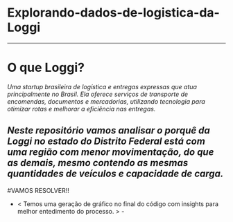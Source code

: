 # Explorando-dados-de-logistica-da-Loggi
-----
# O que Loggi? 
*Uma startup brasileira de logística e entregas expressas que atua principalmente no Brasil. Ela oferece serviços de transporte de encomendas, documentos e mercadorias, utilizando tecnologia para otimizar rotas e melhorar a eficiência nas entregas.* 

*Neste repositório vamos analisar o porquê da Loggi no estado do Distrito Federal está com uma região com menor movimentação,
do que as demais, mesmo contendo as mesmas quantidades de veículos e capacidade de carga.* 
------
#VAMOS RESOLVER!!
- < Temos uma geração de gráfico no final do código com insights para melhor entedimento do processo. > -
